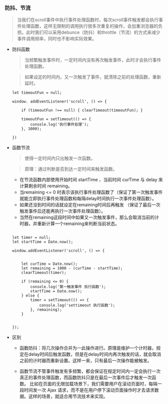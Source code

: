 ### 防抖、节流

> 当我们在scroll事件中执行事件处理函数时，每次scroll事件触发都会执行事件处理函数，这样无限制的调用执行很多次重复的操作，会加重浏览器的负担。此时我们可以采用debunce（防抖）和throttle（节流）的方式来减少事件调用频率，同时也不影响实际效果。

* 防抖函数
	
	> 当频繁触发事件时，一定时间内没有再次触发事件，此时才会执行事件处理函数。
	
	> 如果设定的时间内，又一次触发了事件，就清除之前的处理函数，重新延时。
	
	```
	let timeoutFun = null;
	
	window. addEventListener('scroll', () => {
		
		if (timeoutFun !== null) { clearTimeout(timeoutFun); }
		
		timeoutFun = setTimeout(() => {
			console.log('执行事件处理');
		}, 1000);
		
	})
	```
* 函数节流

	> 使得一定时间内只出触发一次函数。
	
	> 原理：通过判断是否到达一定时间来触发函数。
	
	* 在节流函数内部使用开始时间 startTime 、当前时间 curTime 与 delay 来计算剩余时间 remaining。
	* 当remaining <= 0 时表示该执行事件处理函数了（保证了第一次触发事件就能立即执行事件处理函数和每隔delay时间执行一次事件处理函数）。
	* 如果还没到时间的话就设定在remaining时间后再触发 （保证了最后一次触发事件后还能再执行一次事件处理函数）。
	* 当然在remaining这段时间中如果又一次触发事件，那么会取消当前的计时器，并重新计算一个remaining来判断当前状态。

	```
	
	let timer = null;
	let startTime = Date.now();

    window.addEventListener('scroll', () => {
    	
		
		let curTime = Date.now();             
    	let remaining = 1000 - (curTime - startTime);             
    	clearTimeout(timer);
    	           
		if (remaining <= 0) {                   
		    console.log('第一触发事件 执行函数');                
		    startTime = Date.now();              
		} else {                    
		    timer = setTimeout(() => {
		    	console.log('settimeout 执行函数');
		    }, remaining);              
		}      


	});
	```
	
* 区别
	
	* 函数防抖：将几次操作合并为一此操作进行。原理是维护一个计时器，规定在delay时间后触发函数，但是在delay时间内再次触发的话，就会取消之前的计时器而重新设置。这样一来，只有最后一次操作能被触发。
	
	* 函数节流不管事件触发有多频繁，都会保证在规定时间内一定会执行一次真正的事件处理函数，而函数防抖只是在最后一次事件后才触发一次函数。 比如在页面的无限加载场景下，我们需要用户在滚动页面时，每隔一段时间发一次 Ajax 请求，而不是在用户停下滚动页面操作时才去请求数据。这样的场景，就适合用节流技术来实现。

	

